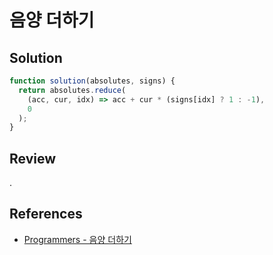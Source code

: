 # 음양 더하기

## Solution

```js
function solution(absolutes, signs) {
  return absolutes.reduce(
    (acc, cur, idx) => acc + cur * (signs[idx] ? 1 : -1),
    0
  );
}
```

## Review

.

## References

- [Programmers - 음양 더하기](https://school.programmers.co.kr/learn/courses/30/lessons/76501)
